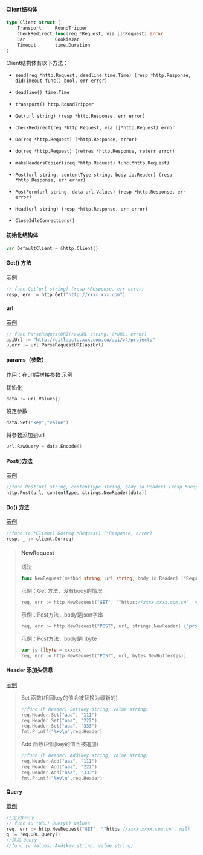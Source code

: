 #### Client结构体

```go
type Client struct {
    Transport     RoundTripper
    CheckRedirect func(req *Request, via []*Request) error
    Jar           CookieJar
    Timeout       time.Duration
}
```

Client结构体有以下方法：

* ```
  send(req *http.Request, deadline time.Time) (resp *http.Response, didTimeout func() bool, err error)
  ```

* ```
  deadline() time.Time
  ```

* ```
  transport() http.RoundTripper
  ```

* ```
  Get(url string) (resp *http.Response, err error)
  ```

* ```
  checkRedirect(req *http.Request, via []*http.Request) error
  ```

* ```
  Do(req *http.Request) (*http.Response, error)
  ```

* ```
  do(req *http.Request) (retres *http.Response, reterr error)
  ```

* ```
  makeHeadersCopier(ireq *http.Request) func(*http.Request)
  ```

* ```
  Post(url string, contentType string, body io.Reader) (resp *http.Response, err error)
  ```

* ```
  PostForm(url string, data url.Values) (resp *http.Response, err error)
  ```

* ```
  Head(url string) (resp *http.Response, err error)
  ```

* ```
  CloseIdleConnections()
  ```

#### 初始化结构体

```go
var DefaultClient = &http.Client{}
```

####  Get() 方法

[示例](https://github.com/linxinloningg/Go_Note/blob/main/Standardlibrary/Net_Http/src/02_get.go)

```go
// func Get(url string) (resp *Response, err error)
resp, err := http.Get("http://xxxx.xxx.com")
```

#### url

[示例](https://github.com/linxinloningg/Go_Note/blob/main/Standardlibrary/Net_Http/src/03_url.go)

```go
// func ParseRequestURI(rawURL string) (*URL, error)
apiUrl := "http://gitlabcto.xxx.com.cn/api/v4/projects"
u,err := url.ParseRequestURI(apiUrl)
```

#### params（参数）

作用：在url后拼接参数 [示例](https://github.com/linxinloningg/Go_Note/blob/main/Standardlibrary/Net_Http/src/04_params.go)

初始化

```go
data := url.Values{}
```

设定参数

```go
data.Set("key","value")
```

将参数添加到url

```go
url.RawQuery = data.Encode()
```

#### Post()方法

[示例](https://github.com/linxinloningg/Go_Note/blob/main/Standardlibrary/Net_Http/src/05_post.go)

```go
//func Post(url string, contentType string, body io.Reader) (resp *Response, err error)
http.Post(url, contentType, strings.NewReader(data))
```

#### Do() 方法

[示例](https://github.com/linxinloningg/Go_Note/blob/main/Standardlibrary/Net_Http/src/06_Do.go)

```go
//func (c *Client) Do(req *Request) (*Response, error)
resp, _ := client.Do(req)
```

>#### NewRequest
>
>语法
>
>```go
>func NewRequest(method string, url string, body io.Reader) (*Request, error)
>```
>
>示例：Get 方法，没有body的情况
>
>```go
>req, err := http.NewRequest("GET", ""https://xxxx.xxxx.com.cn", nil)
>```
>
>示例：Post方法，body是json字串
>
>```go
>req, err := http.NewRequest("POST", url, strings.NewReader(`{"project_name": "liubei","metadata": {"public": "true"}}`)
>```
>
>示例：Post方法，body是[]byte
>
>```go
>var js []byte = xxxxxx
>req, err := http.NewRequest("POST", url, bytes.NewBuffer(js))
>```

#### Header 添加头信息

[示例](https://github.com/linxinloningg/Go_Note/blob/main/Standardlibrary/Net_Http/src/07_with_header.go)

>Set 函数(相同key的值会被替换为最新的)
>
>```go
>//func (h Header) Set(key string, value string)
>req.Header.Set("aaa", "111")
>req.Header.Set("aaa", "222")
>req.Header.Set("aaa", "333")
>fmt.Printf("%+v\n",req.Header)
>```
>
>Add 函数(相同key的值会被追加)
>
>```go
>//func (h Header) Add(key string, value string)
>req.Header.Add("aaa", "111")
>req.Header.Add("aaa", "222")
>req.Header.Add("aaa", "333")
>fmt.Printf("%+v\n",req.Header)
>```

#### Query

[示例](https://github.com/linxinloningg/Go_Note/blob/main/Standardlibrary/Net_Http/src/08_with_query.go)

```go
//定义Query
// func (u *URL) Query() Values
req, err := http.NewRequest("GET", ""https://xxxx.xxxx.com.cn", nil)
q := req.URL.Query()
//添加 Query
//func (v Values) Add(key string, value string)
```